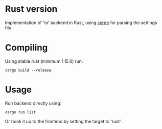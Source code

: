 # Rust version
Implementation of 'to' backend in Rust, using [serde](https://github.com/serde-rs/serde) for parsing the settings file.

# Compiling
Using stable rust (minimum 1.15.0) run:
 
    cargo build --release
    
# Usage
Run backend directly using:
    
    cargo run list
    
Or hook it up to the frontend by setting the target to 'rust'.
